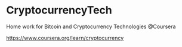 # CryptocurrencyTech
Home work for Bitcoin and Cryptocurrency Technologies @Coursera

https://www.coursera.org/learn/cryptocurrency
